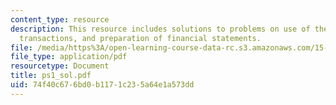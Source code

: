 ```yaml
---
content_type: resource
description: This resource includes solutions to problems on use of the BSE to record
  transactions, and preparation of financial statements.
file: /media/https%3A/open-learning-course-data-rc.s3.amazonaws.com/15-501-introduction-to-financial-and-managerial-accounting-spring-2004/74f40c676bd0b1171c235a64e1a573dd_ps1_sol.pdf
file_type: application/pdf
resourcetype: Document
title: ps1_sol.pdf
uid: 74f40c67-6bd0-b117-1c23-5a64e1a573dd
---
```

